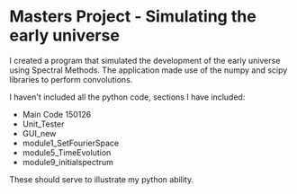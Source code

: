 # Masters Project - Simulating the early universe
I created a program that simulated the development of the early universe using Spectral Methods. The application made use of the numpy and scipy libraries to perform convolutions.

I haven't included all the python code, sections I have included:
 - Main Code 150126
 - Unit_Tester
 - GUI_new
 - module1_SetFourierSpace
 - module5_TimeEvolution
 - module9_initialspectrum
 
These should serve to illustrate my python ability.

